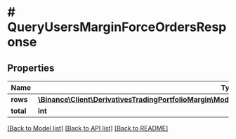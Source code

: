# # QueryUsersMarginForceOrdersResponse

## Properties

Name | Type | Description | Notes
------------ | ------------- | ------------- | -------------
**rows** | [**\Binance\Client\DerivativesTradingPortfolioMargin\Model\QueryUsersMarginForceOrdersResponseRowsInner[]**](QueryUsersMarginForceOrdersResponseRowsInner.md) |  | [optional]
**total** | **int** |  | [optional]

[[Back to Model list]](../../README.md#models) [[Back to API list]](../../README.md#endpoints) [[Back to README]](../../README.md)
